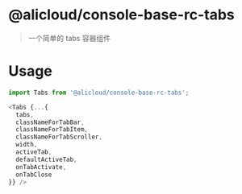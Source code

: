 @alicloud/console-base-rc-tabs
===

> 一个简单的 tabs 容器组件

# Usage

```js
import Tabs from '@alicloud/console-base-rc-tabs';

<Tabs {...{
  tabs,
  classNameForTabBar,
  classNameForTabItem,
  classNameForTabScroller,
  width,
  activeTab,
  defaultActiveTab,
  onTabActivate,
  onTabClose
}} />
```


